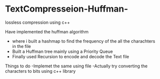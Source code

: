 # TextCompresseion-Huffman-
lossless compression using c++


Have implemented the huffman algorithm
- where i built a hashmap to find the frequency of the all the charachters in the file 
- Built a Huffman tree mainly using a Priority Queue
- Finally used Recursion to encode and decode the Text file 

Things to do 
-Implemet the same using file 
-Actually try converting the characters to bits using c++ <bitset> library
